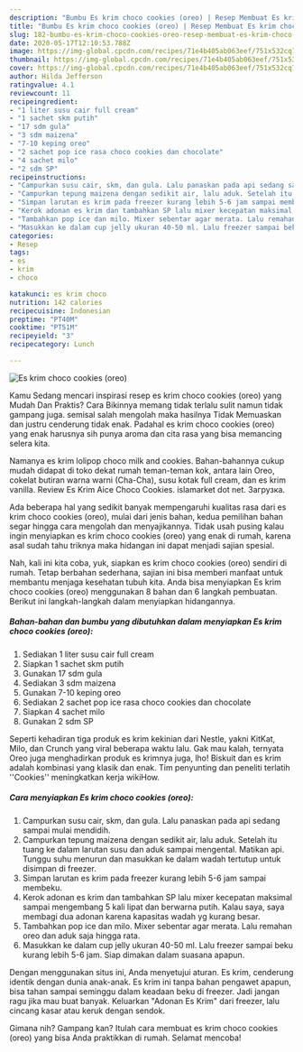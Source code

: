 ```yaml
---
description: "Bumbu Es krim choco cookies (oreo) | Resep Membuat Es krim choco cookies (oreo) Yang Bikin Ngiler"
title: "Bumbu Es krim choco cookies (oreo) | Resep Membuat Es krim choco cookies (oreo) Yang Bikin Ngiler"
slug: 182-bumbu-es-krim-choco-cookies-oreo-resep-membuat-es-krim-choco-cookies-oreo-yang-bikin-ngiler
date: 2020-05-17T12:10:53.788Z
image: https://img-global.cpcdn.com/recipes/71e4b405ab063eef/751x532cq70/es-krim-choco-cookies-oreo-foto-resep-utama.jpg
thumbnail: https://img-global.cpcdn.com/recipes/71e4b405ab063eef/751x532cq70/es-krim-choco-cookies-oreo-foto-resep-utama.jpg
cover: https://img-global.cpcdn.com/recipes/71e4b405ab063eef/751x532cq70/es-krim-choco-cookies-oreo-foto-resep-utama.jpg
author: Hilda Jefferson
ratingvalue: 4.1
reviewcount: 11
recipeingredient:
- "1 liter susu cair full cream"
- "1 sachet skm putih"
- "17 sdm gula"
- "3 sdm maizena"
- "7-10 keping oreo"
- "2 sachet pop ice rasa choco cookies dan chocolate"
- "4 sachet milo"
- "2 sdm SP"
recipeinstructions:
- "Campurkan susu cair, skm, dan gula. Lalu panaskan pada api sedang sampai mulai mendidih."
- "Campurkan tepung maizena dengan sedikit air, lalu aduk. Setelah itu tuang ke dalam larutan susu dan aduk sampai mengental. Matikan api. Tunggu suhu menurun dan masukkan ke dalam wadah tertutup untuk disimpan di freezer."
- "Simpan larutan es krim pada freezer kurang lebih 5-6 jam sampai membeku."
- "Kerok adonan es krim dan tambahkan SP lalu mixer kecepatan maksimal sampai mengembang 5 kali lipat dan berwarna putih. Kalau saya, saya membagi dua adonan karena kapasitas wadah yg kurang besar."
- "Tambahkan pop ice dan milo. Mixer sebentar agar merata. Lalu remahan oreo dan aduk saja hingga rata."
- "Masukkan ke dalam cup jelly ukuran 40-50 ml. Lalu freezer sampai beku kurang lebih 5-6 jam. Siap dimakan dalam suasana apapun."
categories:
- Resep
tags:
- es
- krim
- choco

katakunci: es krim choco 
nutrition: 142 calories
recipecuisine: Indonesian
preptime: "PT40M"
cooktime: "PT51M"
recipeyield: "3"
recipecategory: Lunch

---
```



![Es krim choco cookies (oreo)](https://img-global.cpcdn.com/recipes/71e4b405ab063eef/751x532cq70/es-krim-choco-cookies-oreo-foto-resep-utama.jpg)

Kamu Sedang mencari inspirasi resep es krim choco cookies (oreo) yang Mudah Dan Praktis? Cara Bikinnya memang tidak terlalu sulit namun tidak gampang juga. semisal salah mengolah maka hasilnya Tidak Memuaskan dan justru cenderung tidak enak. Padahal es krim choco cookies (oreo) yang enak harusnya sih punya aroma dan cita rasa yang bisa memancing selera kita.

Namanya es krim lolipop choco milk and cookies. Bahan-bahannya cukup mudah didapat di toko dekat rumah teman-teman kok, antara lain Oreo, cokelat butiran warna warni (Cha-Cha), susu kotak full cream, dan es krim vanilla. Review Es Krim Aice Choco Cookies. islamarket dot net. Загрузка.

Ada beberapa hal yang sedikit banyak mempengaruhi kualitas rasa dari es krim choco cookies (oreo), mulai dari jenis bahan, kedua pemilihan bahan segar hingga cara mengolah dan menyajikannya. Tidak usah pusing kalau ingin menyiapkan es krim choco cookies (oreo) yang enak di rumah, karena asal sudah tahu triknya maka hidangan ini dapat menjadi sajian spesial.


Nah, kali ini kita coba, yuk, siapkan es krim choco cookies (oreo) sendiri di rumah. Tetap berbahan sederhana, sajian ini bisa memberi manfaat untuk membantu menjaga kesehatan tubuh kita. Anda bisa menyiapkan Es krim choco cookies (oreo) menggunakan 8 bahan dan 6 langkah pembuatan. Berikut ini langkah-langkah dalam menyiapkan hidangannya.

<!--inarticleads1-->

##### Bahan-bahan dan bumbu yang dibutuhkan dalam menyiapkan Es krim choco cookies (oreo):

1. Sediakan 1 liter susu cair full cream
1. Siapkan 1 sachet skm putih
1. Gunakan 17 sdm gula
1. Sediakan 3 sdm maizena
1. Gunakan 7-10 keping oreo
1. Sediakan 2 sachet pop ice rasa choco cookies dan chocolate
1. Siapkan 4 sachet milo
1. Gunakan 2 sdm SP


Seperti kehadiran tiga produk es krim kekinian dari Nestle, yakni KitKat, Milo, dan Crunch yang viral beberapa waktu lalu. Gak mau kalah, ternyata Oreo juga menghadirkan produk es krimnya juga, lho! Biskuit dan es krim adalah kombinasi yang klasik dan enak. Tim penyunting dan peneliti terlatih &#39;&#39;Cookies&#39;&#39; meningkatkan kerja wikiHow. 

<!--inarticleads2-->

##### Cara menyiapkan Es krim choco cookies (oreo):

1. Campurkan susu cair, skm, dan gula. Lalu panaskan pada api sedang sampai mulai mendidih.
1. Campurkan tepung maizena dengan sedikit air, lalu aduk. Setelah itu tuang ke dalam larutan susu dan aduk sampai mengental. Matikan api. Tunggu suhu menurun dan masukkan ke dalam wadah tertutup untuk disimpan di freezer.
1. Simpan larutan es krim pada freezer kurang lebih 5-6 jam sampai membeku.
1. Kerok adonan es krim dan tambahkan SP lalu mixer kecepatan maksimal sampai mengembang 5 kali lipat dan berwarna putih. Kalau saya, saya membagi dua adonan karena kapasitas wadah yg kurang besar.
1. Tambahkan pop ice dan milo. Mixer sebentar agar merata. Lalu remahan oreo dan aduk saja hingga rata.
1. Masukkan ke dalam cup jelly ukuran 40-50 ml. Lalu freezer sampai beku kurang lebih 5-6 jam. Siap dimakan dalam suasana apapun.


Dengan menggunakan situs ini, Anda menyetujui aturan. Es krim, cenderung identik dengan dunia anak-anak. Es krim ini tanpa bahan pengawet apapun, bisa tahan sampai seminggu dalam keadaan beku di freezer. Jadi jangan ragu jika mau buat banyak. Keluarkan &#34;Adonan Es Krim&#34; dari freezer, lalu cincang kasar atau keruk dengan sendok. 

Gimana nih? Gampang kan? Itulah cara membuat es krim choco cookies (oreo) yang bisa Anda praktikkan di rumah. Selamat mencoba!

